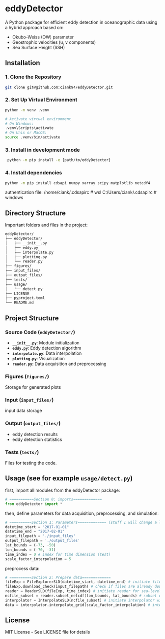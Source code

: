 # eddyDetector

A Python package for efficient eddy detection in oceanographic data using a hybrid approach based on:
- Okubo-Weiss (OW) parameter
- Geostrophic velocities (u, v components)
- Sea Surface Height (SSH)

## Installation

### 1. Clone the Repository
```bash
git clone git@github.com:ciank94/eddyDetector.git
```

### 2. Set Up Virtual Environment
```bash
python -m venv .venv

# Activate virtual environment
# On Windows:
.venv\Scripts\activate
# On Unix or MacOS:
source .venv/bin/activate
```

### 3. Install in development mode

```bash
 python -m pip install -e {path/to/eddyDetector}
```
### 4. Install dependencies

```bash
python -m pip install cdsapi numpy xarray scipy matplotlib netcdf4
```
authentication file:
/home/ciank/.cdsapirc # wsl
 C:/Users/ciank/.cdsapirc # windows
## Directory Structure

Important folders and files in the project:

```bash
eddyDetector/
├── eddyDetector/
│   ├── __init__.py
│   ├── eddy.py
│   ├── interpolate.py
│   ├── plotting.py
│   └── reader.py
├── figures/
├── input_files/
├── output_files/
├── tests/
├── usage/
│   └── detect.py
├── LICENSE
├── pyproject.toml
└── README.md
```


## Project Structure

### Source Code (`eddyDetector/`)
- **`__init__.py`**: Module initialization
- **`eddy.py`**: Eddy detection algorithm
- **`interpolate.py`**: Data interpolation
- **`plotting.py`**: Visualization
- **`reader.py`**: Data acquisition and preprocessing

### Figures (`figures/`)
Storage for generated plots

### Input (`input_files/`)
input data storage

### Output (`output_files/`)
- eddy detection results
- eddy detection statistics

### Tests (`tests/`)
Files for testing the code.

## Usage (see for example `usage/detect.py`)

first, import all modules from the eddyDetector package:

```python
# ===========Section 0: imports=============
from eddyDetector import *
```

then, define parameters for data acquisition, preprocessing, and simulation:

```python
# ==========Section 1: Parameters============= (stuff I will change a lot, others in a ./input_files/yaml file)
datetime_start = "2017-01-01"
datetime_end = "2017-02-01"
input_filepath = './input_files'
output_filepath = './output_files'
lat_bounds = (-73, -50)
lon_bounds = (-70, -31)
time_index = 0 # index for time dimension (test)
scale_factor_interpolation = 5
```

preprocess data:

```python	
# ==========Section 2: Prepare data=============
fileExp = FileExplorerSLD(datetime_start, datetime_end) # initiate file explorer for sea-level data (SLD) input files
fileExp.download_check(input_filepath) # check if files are already downloaded
reader = ReaderSLD(fileExp, time_index) # initiate reader for sea-level data (SLD) input files at time index
ncfile_subset = reader.subset_netcdf(lon_bounds, lat_bounds) # subset data
interpolator = InterpolateSLD(ncfile_subset) # initiate interpolator with latitude and longitude meshgrid
data = interpolator.interpolate_grid(scale_factor_interpolation) # interpolate data
```

## License
MIT License - See LICENSE file for details